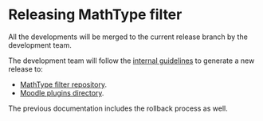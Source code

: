 # Releasing MathType filter

All the developments will be merged to the current release branch by the development team.

The development team will follow the [internal guidelines](https://docs.google.com/document/d/1GDEIhyIuCLyV_YiOFJ7VaGfJdK_eSJx6H7KFTwzg078/edit?tab=t.0) to generate a new release to:
* [MathType filter repository](https://github.com/wiris/moodle-filter_wiris/releases).
* [Moodle plugins directory](https://moodle.org/plugins/).

The previous documentation includes the rollback process as well.
